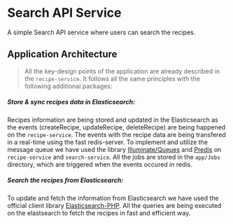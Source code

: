# Search API Service

A simple Search API service where users can search the recipes.

## Application Architecture

> All the key-design points of the application are already described in the `recipe-service`. It follows all the same principles with the following additional packages:

##### Store & sync recipes data in Elasticsearch:

Recipes information are being stored and updated in the Elasticsearch as the events (createRecipe, updateRecipe, deleteRecipe) are being happened on the `recipe-service`. The events with the recipe data are being transfered in a real-time using the fast redis-server. To implement and utilize the message queue we have used the library [Illuminate/Queues](https://github.com/illuminate/queue) and [Predis](https://github.com/nrk/predis) on `recipe-service` and `search-service`. All the jobs are stored in the `app/Jobs` directory, which are triggered when the events occured in redis.

##### Search the recipes from Elasticsearch:

To update and fetch the information from Elasticsearch we have used the official client library [Elasticsearch-PHP](https://github.com/elastic/elasticsearch-php). All the queries are being executed on the elastsearch to fetch the recipes in fast and efficient way.


